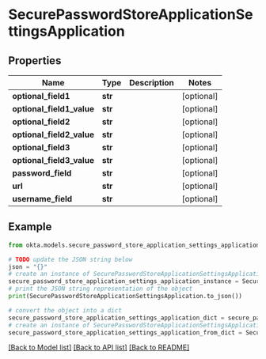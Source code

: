 # SecurePasswordStoreApplicationSettingsApplication


## Properties

Name | Type | Description | Notes
------------ | ------------- | ------------- | -------------
**optional_field1** | **str** |  | [optional] 
**optional_field1_value** | **str** |  | [optional] 
**optional_field2** | **str** |  | [optional] 
**optional_field2_value** | **str** |  | [optional] 
**optional_field3** | **str** |  | [optional] 
**optional_field3_value** | **str** |  | [optional] 
**password_field** | **str** |  | [optional] 
**url** | **str** |  | [optional] 
**username_field** | **str** |  | [optional] 

## Example

```python
from okta.models.secure_password_store_application_settings_application import SecurePasswordStoreApplicationSettingsApplication

# TODO update the JSON string below
json = "{}"
# create an instance of SecurePasswordStoreApplicationSettingsApplication from a JSON string
secure_password_store_application_settings_application_instance = SecurePasswordStoreApplicationSettingsApplication.from_json(json)
# print the JSON string representation of the object
print(SecurePasswordStoreApplicationSettingsApplication.to_json())

# convert the object into a dict
secure_password_store_application_settings_application_dict = secure_password_store_application_settings_application_instance.to_dict()
# create an instance of SecurePasswordStoreApplicationSettingsApplication from a dict
secure_password_store_application_settings_application_from_dict = SecurePasswordStoreApplicationSettingsApplication.from_dict(secure_password_store_application_settings_application_dict)
```
[[Back to Model list]](../README.md#documentation-for-models) [[Back to API list]](../README.md#documentation-for-api-endpoints) [[Back to README]](../README.md)


